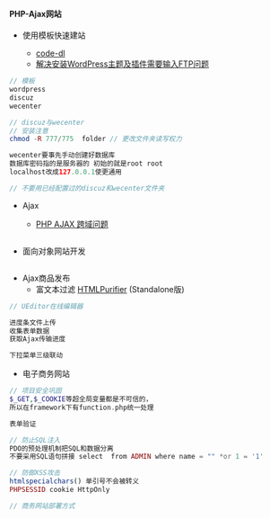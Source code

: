 #### **PHP-Ajax网站**

* 使用模板快速建站

  * [code-dl](http://book.boxuegu.com/php_ajax/)
  * [解决安装WordPress主题及插件需要输入FTP问题](http://jingyan.baidu.com/article/4f34706efc1237e387b56da4.html)

```php
// 模板
wordpress
discuz
wecenter

// discuz与wecenter
// 安装注意
chmod -R 777/775  folder // 更改文件夹读写权力

wecenter要事先手动创建好数据库
数据库密码指的是服务器的 初始的就是root root
localhost改成127.0.0.1使更通用

// 不要用已经配置过的discuz和wecenter文件夹
```

* Ajax

  * [PHP AJAX 跨域问题](http://www.runoob.com/w3cnote/php-ajax-cross-border.html)

```js

```

* 面向对象网站开发

```

```

* Ajax商品发布   
  * 富文本过滤 [HTMLPurifier](http://htmlpurifier.org/download) \(Standalone版\)

```php
// UEditor在线编辑器

进度条文件上传
收集表单数据
获取Ajax传输进度

下拉菜单三级联动
```

* 电子商务网站

```php
// 项目安全巩固
$_GET,$_COOKIE等超全局变量都是不可信的，
所以在framework下有function.php统一处理

表单验证

// 防止SQL注入
PDO的预处理机制把SQL和数据分离
不要采用SQL语句拼接 select  from ADMIN where name = "" *or 1 = '1'

// 防御XSS攻击
htmlspecialchars() 单引号不会被转义
PHPSESSID cookie HttpOnly

// 商务网站部署方式
```



